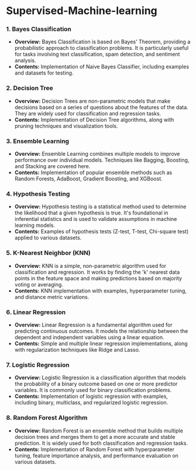 # Supervised-Machine-learning
<h3>1. Bayes Classification</h3>
<ul>
    <li><strong>Overview:</strong> Bayes Classification is based on Bayes' Theorem, providing a probabilistic approach to classification problems. It is particularly useful for tasks involving text classification, spam detection, and sentiment analysis.</li>
    <li><strong>Contents:</strong> Implementation of Naive Bayes Classifier, including examples and datasets for testing.</li>
</ul>

<h3>2. Decision Tree</h3>
<ul>
    <li><strong>Overview:</strong> Decision Trees are non-parametric models that make decisions based on a series of questions about the features of the data. They are widely used for classification and regression tasks.</li>
    <li><strong>Contents:</strong> Implementation of Decision Tree algorithms, along with pruning techniques and visualization tools.</li>
</ul>

<h3>3. Ensemble Learning</h3>
<ul>
    <li><strong>Overview:</strong> Ensemble Learning combines multiple models to improve performance over individual models. Techniques like Bagging, Boosting, and Stacking are covered here.</li>
    <li><strong>Contents:</strong> Implementation of popular ensemble methods such as Random Forests, AdaBoost, Gradient Boosting, and XGBoost.</li>
</ul>

<h3>4. Hypothesis Testing</h3>
<ul>
    <li><strong>Overview:</strong> Hypothesis testing is a statistical method used to determine the likelihood that a given hypothesis is true. It's foundational in inferential statistics and is used to validate assumptions in machine learning models.</li>
    <li><strong>Contents:</strong> Examples of hypothesis tests (Z-test, T-test, Chi-square test) applied to various datasets.</li>
</ul>

<h3>5. K-Nearest Neighbor (KNN)</h3>
<ul>
    <li><strong>Overview:</strong> KNN is a simple, non-parametric algorithm used for classification and regression. It works by finding the 'k' nearest data points in the feature space and making predictions based on majority voting or averaging.</li>
    <li><strong>Contents:</strong> KNN implementation with examples, hyperparameter tuning, and distance metric variations.</li>
</ul>

<h3>6. Linear Regression</h3>
<ul>
    <li><strong>Overview:</strong> Linear Regression is a fundamental algorithm used for predicting continuous outcomes. It models the relationship between the dependent and independent variables using a linear equation.</li>
    <li><strong>Contents:</strong> Simple and multiple linear regression implementations, along with regularization techniques like Ridge and Lasso.</li>
</ul>

<h3>7. Logistic Regression</h3>
<ul>
    <li><strong>Overview:</strong> Logistic Regression is a classification algorithm that models the probability of a binary outcome based on one or more predictor variables. It is commonly used for binary classification problems.</li>
    <li><strong>Contents:</strong> Implementation of logistic regression with examples, including binary, multiclass, and regularized logistic regression.</li>
</ul>

<h3>8. Random Forest Algorithm</h3>
<ul>
    <li><strong>Overview:</strong> Random Forest is an ensemble method that builds multiple decision trees and merges them to get a more accurate and stable prediction. It is widely used for both classification and regression tasks.</li>
    <li><strong>Contents:</strong> Implementation of Random Forest with hyperparameter tuning, feature importance analysis, and performance evaluation on various datasets.</li>
</ul>

